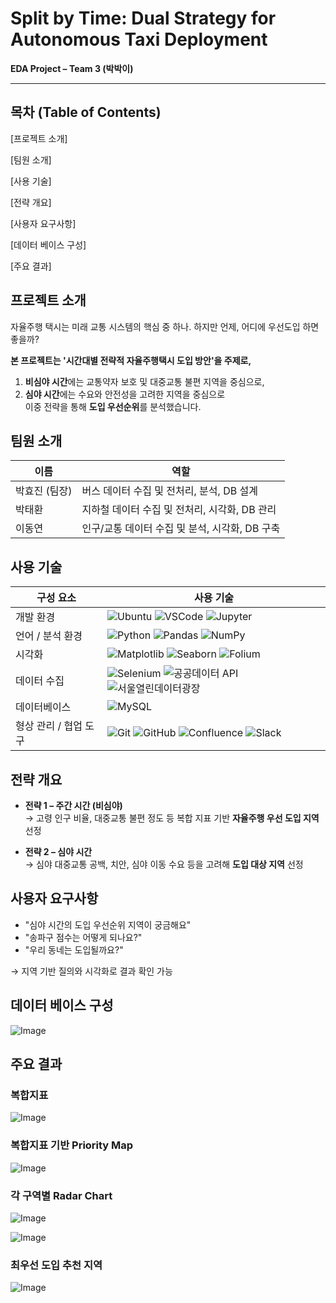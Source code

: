 # Split by Time: Dual Strategy for Autonomous Taxi Deployment

**EDA Project – Team 3 (박박이)**  

---

## 목차 (Table of Contents)

[프로젝트 소개]

[팀원 소개]

[사용 기술]

[전략 개요]

[사용자 요구사항]

[데이터 베이스 구성]

[주요 결과]



## 프로젝트 소개

자율주행 택시는 미래 교통 시스템의 핵심 중 하나. 하지만 언제, 어디에 우선도입 하면 좋을까?

**본 프로젝트는 '시간대별 전략적 자율주행택시 도입 방안'을 주제로,**  
1. **비심야 시간**에는 교통약자 보호 및 대중교통 불편 지역을 중심으로,  
2. **심야 시간**에는 수요와 안전성을 고려한 지역을 중심으로  
이중 전략을 통해 **도입 우선순위**를 분석했습니다.


## 팀원 소개

| 이름       | 역할                                                         |
|------------|--------------------------------------------------------------|
| 박효진 (팀장) | 버스 데이터 수집 및 전처리, 분석, DB 설계                      |
| 박태환     | 지하철 데이터 수집 및 전처리, 시각화, DB 관리                  |
| 이동연     | 인구/교통 데이터 수집 및 분석, 시각화, DB 구축                 |


## 사용 기술

| 구성 요소              | 사용 기술                                                                                                                                                  |
|-----------------------|-------------------------------------------------------------------------------------------------------------------------------------------------------------|
| 개발 환경             | ![Ubuntu](https://img.shields.io/badge/Ubuntu-E95420?style=flat&logo=ubuntu&logoColor=white) ![VSCode](https://img.shields.io/badge/VSCode-007ACC?style=flat&logo=visualstudiocode&logoColor=white) ![Jupyter](https://img.shields.io/badge/Jupyter-F37626?style=flat&logo=jupyter&logoColor=white) |
| 언어 / 분석 환경      | ![Python](https://img.shields.io/badge/Python-3776AB?style=flat&logo=python&logoColor=white) ![Pandas](https://img.shields.io/badge/Pandas-150458?style=flat&logo=pandas&logoColor=white) ![NumPy](https://img.shields.io/badge/NumPy-013243?style=flat&logo=numpy&logoColor=white) |
| 시각화                | ![Matplotlib](https://img.shields.io/badge/Matplotlib-11557C?style=flat&logo=matplotlib&logoColor=white) ![Seaborn](https://img.shields.io/badge/Seaborn-1D2951?style=flat&logo=python&logoColor=white) ![Folium](https://img.shields.io/badge/Folium-77B829?style=flat&logo=python&logoColor=white) |
| 데이터 수집           | ![Selenium](https://img.shields.io/badge/Selenium-43B02A?style=flat&logo=selenium&logoColor=white) ![공공데이터 API](https://img.shields.io/badge/공공데이터_API-0052CC?style=flat&logo=apachespark&logoColor=white) ![서울열린데이터광장](https://img.shields.io/badge/서울열린데이터광장-0A74DA?style=flat&logo=datadog&logoColor=white) |
| 데이터베이스          | ![MySQL](https://img.shields.io/badge/MySQL-4479A1?style=flat&logo=mysql&logoColor=white) |
| 형상 관리 / 협업 도구 | ![Git](https://img.shields.io/badge/Git-F05032?style=flat&logo=git&logoColor=white) ![GitHub](https://img.shields.io/badge/GitHub-181717?style=flat&logo=github&logoColor=white) ![Confluence](https://img.shields.io/badge/Confluence-172B4D?style=flat&logo=confluence&logoColor=white) ![Slack](https://img.shields.io/badge/Slack-4A154B?style=flat&logo=slack&logoColor=white) |



## 전략 개요

- **전략 1 – 주간 시간 (비심야)**  
  → 고령 인구 비율, 대중교통 불편 정도 등 복합 지표 기반 **자율주행 우선 도입 지역** 선정
  

- **전략 2 – 심야 시간**  
  → 심야 대중교통 공백, 치안, 심야 이동 수요 등을 고려해 **도입 대상 지역** 선정



## 사용자 요구사항

- "심야 시간의 도입 우선순위 지역이 궁금해요"  
- "송파구 점수는 어떻게 되나요?"  
- "우리 동네는 도입될까요?"

→  지역 기반 질의와 시각화로 결과 확인 가능


## 데이터 베이스 구성
![Image](https://github.com/user-attachments/assets/203360b4-a69c-4627-a06f-40157a9e990d)



## 주요 결과

### 복합지표

![Image](https://github.com/user-attachments/assets/46b0b997-93ca-4959-b0a2-897b346a288a)

  
### 복합지표 기반 Priority Map

![Image](https://github.com/user-attachments/assets/3e8e5c16-5d82-4cc7-89c3-10afb968a298)

  
### 각 구역별 Radar Chart

![Image](https://github.com/user-attachments/assets/c3c40215-5906-4760-897e-3526e8e2d4b2)

![Image](https://github.com/user-attachments/assets/ed1d7244-9752-4ecd-98a8-5e6ec51da945)


### 최우선 도입 추천 지역

![Image](https://github.com/user-attachments/assets/6b597cf6-c39c-42e4-b091-4ae8b0721f96)
